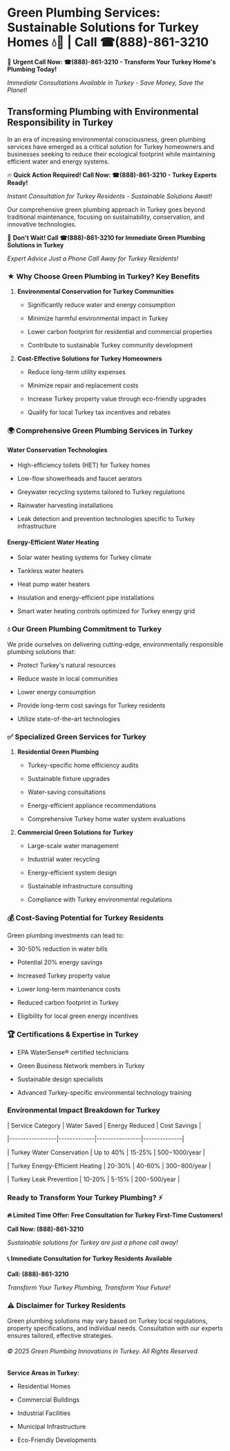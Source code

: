 # Green Plumbing Services: Sustainable Solutions for Turkey Homes 💧🌿 | Call ☎(888)-861-3210

🚨 **Urgent Call Now: ☎(888)-861-3210 - Transform Your Turkey Home's Plumbing Today!**
*Immediate Consultations Available in Turkey - Save Money, Save the Planet!*

## Transforming Plumbing with Environmental Responsibility in Turkey

In an era of increasing environmental consciousness, green plumbing services have emerged as a critical solution for Turkey homeowners and businesses seeking to reduce their ecological footprint while maintaining efficient water and energy systems. 

🔥 **Quick Action Required! Call Now: ☎(888)-861-3210 - Turkey Experts Ready!**
*Instant Consultation for Turkey Residents - Sustainable Solutions Await!*

Our comprehensive green plumbing approach in Turkey goes beyond traditional maintenance, focusing on sustainability, conservation, and innovative technologies.

🚨 **Don't Wait! Call ☎(888)-861-3210 for Immediate Green Plumbing Solutions in Turkey**
*Expert Advice Just a Phone Call Away for Turkey Residents!*

### ★ Why Choose Green Plumbing in Turkey? Key Benefits

1. **Environmental Conservation for Turkey Communities** 
   - Significantly reduce water and energy consumption
   - Minimize harmful environmental impact in Turkey
   - Lower carbon footprint for residential and commercial properties
   - Contribute to sustainable Turkey community development

2. **Cost-Effective Solutions for Turkey Homeowners** 
   - Reduce long-term utility expenses
   - Minimize repair and replacement costs
   - Increase Turkey property value through eco-friendly upgrades
   - Qualify for local Turkey tax incentives and rebates

### 🌍 Comprehensive Green Plumbing Services in Turkey

#### Water Conservation Technologies
- High-efficiency toilets (HET) for Turkey homes
- Low-flow showerheads and faucet aerators
- Greywater recycling systems tailored to Turkey regulations
- Rainwater harvesting installations
- Leak detection and prevention technologies specific to Turkey infrastructure

#### Energy-Efficient Water Heating
- Solar water heating systems for Turkey climate
- Tankless water heaters
- Heat pump water heaters
- Insulation and energy-efficient pipe installations
- Smart water heating controls optimized for Turkey energy grid

### 💧 Our Green Plumbing Commitment to Turkey

We pride ourselves on delivering cutting-edge, environmentally responsible plumbing solutions that:
- Protect Turkey's natural resources
- Reduce waste in local communities
- Lower energy consumption
- Provide long-term cost savings for Turkey residents
- Utilize state-of-the-art technologies

### ✅ Specialized Green Services for Turkey

1. **Residential Green Plumbing**
   - Turkey-specific home efficiency audits
   - Sustainable fixture upgrades
   - Water-saving consultations
   - Energy-efficient appliance recommendations
   - Comprehensive Turkey home water system evaluations

2. **Commercial Green Solutions for Turkey**
   - Large-scale water management
   - Industrial water recycling
   - Energy-efficient system design
   - Sustainable infrastructure consulting
   - Compliance with Turkey environmental regulations

### 💰 Cost-Saving Potential for Turkey Residents

Green plumbing investments can lead to:
- 30-50% reduction in water bills
- Potential 20% energy savings
- Increased Turkey property value
- Lower long-term maintenance costs
- Reduced carbon footprint in Turkey
- Eligibility for local green energy incentives

### 🏆 Certifications & Expertise in Turkey

- EPA WaterSense® certified technicians
- Green Business Network members in Turkey
- Sustainable design specialists
- Advanced Turkey-specific environmental technology training

### Environmental Impact Breakdown for Turkey

| Service Category | Water Saved | Energy Reduced | Cost Savings |
|-----------------|-------------|----------------|--------------|
| Turkey Water Conservation | Up to 40% | 15-25% | $500-$1000/year |
| Turkey Energy-Efficient Heating | 20-30% | 40-60% | $300-$800/year |
| Turkey Leak Prevention | 10-20% | 5-15% | $200-$500/year |

### Ready to Transform Your Turkey Plumbing? ⚡

**🔥 Limited Time Offer: Free Consultation for Turkey First-Time Customers!**

**Call Now: (888)-861-3210**
*Sustainable solutions for Turkey are just a phone call away!*

#### 📞 Immediate Consultation for Turkey Residents Available

**Call: (888)-861-3210**
*Transform Your Turkey Plumbing, Transform Your Future!*

### ⚠️ Disclaimer for Turkey Residents

Green plumbing solutions may vary based on Turkey local regulations, property specifications, and individual needs. Consultation with our experts ensures tailored, effective strategies.

###### © 2025 Green Plumbing Innovations in Turkey. All Rights Reserved.

**Service Areas in Turkey:** 
- Residential Homes
- Commercial Buildings
- Industrial Facilities
- Municipal Infrastructure
- Eco-Friendly Developments